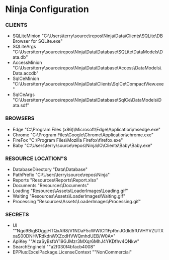 # Ninja Configuration

### CLIENTS  
- SQLiteMinion  "C:\Users\terry\source\repos\Ninja\Data\Clients\SQLite\DB Browser for SQLite.exe"
- SQLiteArgs  "C:\Users\terry\source\repos\Ninja\Data\Database\SQLite\DataModels\Data.db"
- AccessMinion  "C:\Users\terry\source\repos\Ninja\Data\Database\Access\DataModels\Data.accdb"
- SqlCeMinion  "C:\Users\terry\source\repos\Ninja\Data\Clients\SqlCe\CompactView.exe"
- SqlCeArgs  "C:\Users\terry\source\repos\Ninja\Data\Database\SqlCe\DataModels\Data.sdf"

### BROWSERS  
- Edge  "C:\Program Files (x86)\Microsoft\Edge\Application\msedge.exe"
- Chrome  "C:\Program Files\Google\Chrome\Application\chrome.exe"
- FireFox  "C:\Program Files\Mozilla Firefox\firefox.exe"
- Baby  "C:\Users\terry\source\repos\Ninja\IO\Clients\Baby\Baby.exe"

### RESOURCE LOCATION"S 
- DatabaseDirectory  "Data\Database\"
- PathPrefix  "C:\Users\terry\source\repos\Ninja\"
- Reports  "Resources\Reports\Report.xlsx"
- Documents  "Resources\Documents\"
- Loading  "Resources\Assets\LoaderImages\Loading.gif"
- Waiting  "Resources\Assets\LoaderImages\Waiting.gif"
- Processing  "Resources\Assets\LoaderImages\Processing.gif"

### SECRETS    
- UI  ""Ngo9BigBOggjHTQxAR8/V1NDaF5cWWtCf1FpRmJGdld5fUVHYVZUTXxaS00DNHVRdkdnWXZcdHVWQmhdUEB/W0A="
- ApiKey  ""AIzaSyBsfbY19GJMzr3MXqr6MhJ4YKDfhv4QNkw"
- SearchEngineId  ""a2f030f4bfacb4008"
- EPPlus:ExcelPackage.LicenseContext  ""NonCommercial"


```